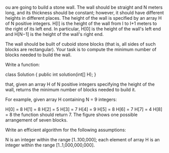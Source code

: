 ou are going to build a stone wall. The wall should be straight and N meters long, and its thickness should be constant; however, it should have different heights in different places. The height of the wall is specified by an array H of N positive integers. H[I] is the height of the wall from I to I+1 meters to the right of its left end. In particular, H[0] is the height of the wall's left end and H[N−1] is the height of the wall's right end.

The wall should be built of cuboid stone blocks (that is, all sides of such blocks are rectangular). Your task is to compute the minimum number of blocks needed to build the wall.

Write a function:

class Solution { public int solution(int[] H); }

that, given an array H of N positive integers specifying the height of the wall, returns the minimum number of blocks needed to build it.

For example, given array H containing N = 9 integers:

  H[0] = 8    H[1] = 8    H[2] = 5
  H[3] = 7    H[4] = 9    H[5] = 8
  H[6] = 7    H[7] = 4    H[8] = 8
the function should return 7. The figure shows one possible arrangement of seven blocks.



Write an efficient algorithm for the following assumptions:

N is an integer within the range [1..100,000];
each element of array H is an integer within the range [1..1,000,000,000].
